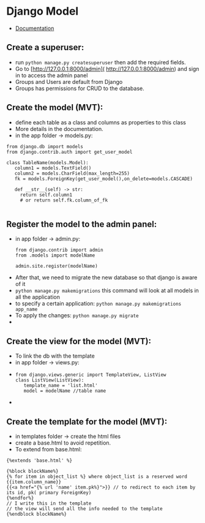 # Django Model
* [Documentation](https://developer.mozilla.org/en-US/docs/Learn/Server-side/Django/Models)

## Create a superuser:
* run `python manage.py createsuperuser` then add the required fields.
*  Go to [http://127.0.0.1:8000/admin]( http://127.0.0.1:8000/admin) and sign in to access the admin panel
* Groups and Users are default from Django
* Groups has permissions for CRUD to the database.

## Create the model (MVT):
* define each table as a class and columns as properties to this class
* More details in the documentation.
* in the app folder -> models.py:
```
from django.db import models
from django.contrib.auth import get_user_model

class TableName(models.Model):
   column1 = models.TextField()
   column2 = models.CharField(max_length=255)
   fk = models.ForeignKey(get_user_model(),on_delete=models.CASCADE)

   def __str__(self) -> str:
     return self.column1 
     # or return self.fk.column_of_fk
     
```
  

## Register the model to the admin panel:
* in app folder -> admin.py:
  ```
  from django.contrib import admin
  from .models import modelName

  admin.site.register(modelName)
  ```
* After that, we need to migrate the new database so that django is aware of it
* `python manage.py makemigrations` this command will look at all models in all the application 
* to specify a certain application: `python manage.py makemigrations app_name`
* To apply the changes: `python manage.py migrate`
* 

## Create the view for the model (MVT):
* To link the db with the template
* in app folder -> views.py: 
* ```
  from django.views.generic import TemplateView, ListView 
  class ListView(ListView):
     template_name = 'list.html'
     model = modelName //table name

* ```
## Create the template for the model (MVT):
* in templates folder -> create the html files
* create a base.html to avoid repetition.
* To extend from base.html:
```
{%extends 'base.html' %}

{%block blockName%}
{% for item in object_list %} where object_list is a reserved word
{{item.column_name}}
{{<a href="{% url 'name' item.pk%}">}} // to redirect to each item by its id, pk( primary ForeignKey)
{%endfor%}
// I write this in the template
// the view will send all the info needed to the template
{%endblock blockName%}
```